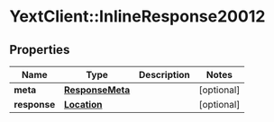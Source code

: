 # YextClient::InlineResponse20012

## Properties
Name | Type | Description | Notes
------------ | ------------- | ------------- | -------------
**meta** | [**ResponseMeta**](ResponseMeta.md) |  | [optional] 
**response** | [**Location**](Location.md) |  | [optional] 


